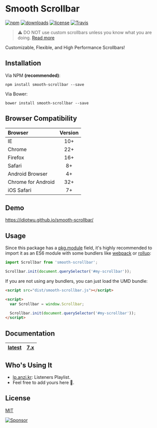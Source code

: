 # Smooth Scrollbar

[![npm](https://img.shields.io/npm/v/smooth-scrollbar.svg?style=flat-square)](https://www.npmjs.com/package/smooth-scrollbar)
[![downloads](https://img.shields.io/npm/dt/smooth-scrollbar.svg?style=flat-square)](https://www.npmjs.com/package/smooth-scrollbar)
[![license](https://img.shields.io/npm/l/smooth-scrollbar.svg?style=flat-square)](LICENSE)
[![Travis](https://img.shields.io/travis/idiotWu/smooth-scrollbar.svg)](https://travis-ci.org/idiotWu/smooth-scrollbar)

> ⚠️ DO NOT use custom scrollbars unless you know what you are doing. [Read more](docs/caveats.md)

Customizable, Flexible, and High Performance Scrollbars!

## Installation

Via NPM **(recommended)**:

```
npm install smooth-scrollbar --save
```

Via Bower:

```
bower install smooth-scrollbar --save
```

## Browser Compatibility

| Browser | Version |
| :------ | :-----: |
| IE      | 10+     |
| Chrome  | 22+     |
| Firefox | 16+     |
| Safari  | 8+      |
| Android Browser | 4+ |
| Chrome for Android | 32+ |
| iOS Safari | 7+ |

## Demo

https://idiotwu.github.io/smooth-scrollbar/

## Usage

Since this package has a [pkg.module](https://github.com/rollup/rollup/wiki/pkg.module) field, it's highly recommended to import it as an ES6 module with some bundlers like [webpack](https://webpack.js.org/) or [rollup](https://rollupjs.org/):

```js
import Scrollbar from 'smooth-scrollbar';

Scrollbar.init(document.querySelector('#my-scrollbar'));
```

If you are not using any bundlers, you can just load the UMD bundle:

```html
<script src="dist/smooth-scrollbar.js"></script>

<script>
  var Scrollbar = window.Scrollbar;

  Scrollbar.init(document.querySelector('#my-scrollbar'));
</script>
```

## Documentation

| [latest](docs) | [7.x](https://github.com/idiotWu/smooth-scrollbar/tree/7.x) |
|----|----|

## Who's Using It

- [lp.anzi.kr](http://lp.anzi.kr/): Listeners Playlist.
- Feel free to add yours here 🤗.

## License

[MIT](LICENSE)

[![Sponsor](https://app.codesponsor.io/embed/haJ2RqCqwBLZtPKnMNBYgn4M/idiotWu/smooth-scrollbar.svg)](https://app.codesponsor.io/link/haJ2RqCqwBLZtPKnMNBYgn4M/idiotWu/smooth-scrollbar)
